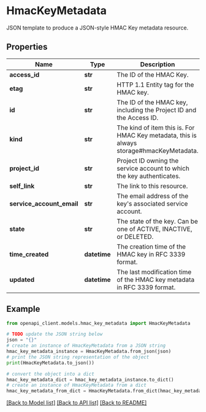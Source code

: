 # HmacKeyMetadata

JSON template to produce a JSON-style HMAC Key metadata resource.

## Properties

Name | Type | Description | Notes
------------ | ------------- | ------------- | -------------
**access_id** | **str** | The ID of the HMAC Key. | [optional] 
**etag** | **str** | HTTP 1.1 Entity tag for the HMAC key. | [optional] 
**id** | **str** | The ID of the HMAC key, including the Project ID and the Access ID. | [optional] 
**kind** | **str** | The kind of item this is. For HMAC Key metadata, this is always storage#hmacKeyMetadata. | [optional] [default to 'storage#hmacKeyMetadata']
**project_id** | **str** | Project ID owning the service account to which the key authenticates. | [optional] 
**self_link** | **str** | The link to this resource. | [optional] 
**service_account_email** | **str** | The email address of the key&#39;s associated service account. | [optional] 
**state** | **str** | The state of the key. Can be one of ACTIVE, INACTIVE, or DELETED. | [optional] 
**time_created** | **datetime** | The creation time of the HMAC key in RFC 3339 format. | [optional] 
**updated** | **datetime** | The last modification time of the HMAC key metadata in RFC 3339 format. | [optional] 

## Example

```python
from openapi_client.models.hmac_key_metadata import HmacKeyMetadata

# TODO update the JSON string below
json = "{}"
# create an instance of HmacKeyMetadata from a JSON string
hmac_key_metadata_instance = HmacKeyMetadata.from_json(json)
# print the JSON string representation of the object
print(HmacKeyMetadata.to_json())

# convert the object into a dict
hmac_key_metadata_dict = hmac_key_metadata_instance.to_dict()
# create an instance of HmacKeyMetadata from a dict
hmac_key_metadata_from_dict = HmacKeyMetadata.from_dict(hmac_key_metadata_dict)
```
[[Back to Model list]](../README.md#documentation-for-models) [[Back to API list]](../README.md#documentation-for-api-endpoints) [[Back to README]](../README.md)


